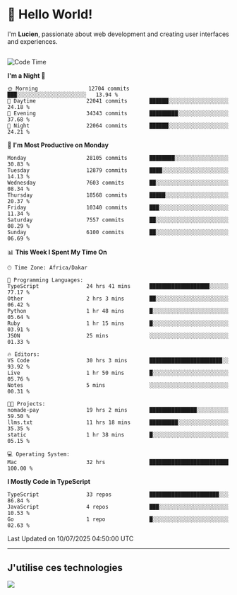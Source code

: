 # 👋 Hello World!

I'm **Lucien**, passionate about web development and creating user interfaces and experiences.

##

<!--START_SECTION:waka-->
![Code Time](http://img.shields.io/badge/Code%20Time-3%2C344%20hrs%2054%20mins-blue)

**I'm a Night 🦉** 

```text
🌞 Morning                12704 commits       ███░░░░░░░░░░░░░░░░░░░░░░   13.94 % 
🌆 Daytime                22041 commits       ██████░░░░░░░░░░░░░░░░░░░   24.18 % 
🌃 Evening                34343 commits       █████████░░░░░░░░░░░░░░░░   37.68 % 
🌙 Night                  22064 commits       ██████░░░░░░░░░░░░░░░░░░░   24.21 % 
```
📅 **I'm Most Productive on Monday** 

```text
Monday                   28105 commits       ████████░░░░░░░░░░░░░░░░░   30.83 % 
Tuesday                  12879 commits       ████░░░░░░░░░░░░░░░░░░░░░   14.13 % 
Wednesday                7603 commits        ██░░░░░░░░░░░░░░░░░░░░░░░   08.34 % 
Thursday                 18568 commits       █████░░░░░░░░░░░░░░░░░░░░   20.37 % 
Friday                   10340 commits       ███░░░░░░░░░░░░░░░░░░░░░░   11.34 % 
Saturday                 7557 commits        ██░░░░░░░░░░░░░░░░░░░░░░░   08.29 % 
Sunday                   6100 commits        ██░░░░░░░░░░░░░░░░░░░░░░░   06.69 % 
```


📊 **This Week I Spent My Time On** 

```text
🕑︎ Time Zone: Africa/Dakar

💬 Programming Languages: 
TypeScript               24 hrs 41 mins      ███████████████████░░░░░░   77.17 % 
Other                    2 hrs 3 mins        ██░░░░░░░░░░░░░░░░░░░░░░░   06.42 % 
Python                   1 hr 48 mins        █░░░░░░░░░░░░░░░░░░░░░░░░   05.64 % 
Ruby                     1 hr 15 mins        █░░░░░░░░░░░░░░░░░░░░░░░░   03.91 % 
JSON                     25 mins             ░░░░░░░░░░░░░░░░░░░░░░░░░   01.33 % 

🔥 Editors: 
VS Code                  30 hrs 3 mins       ███████████████████████░░   93.92 % 
Live                     1 hr 50 mins        █░░░░░░░░░░░░░░░░░░░░░░░░   05.76 % 
Notes                    5 mins              ░░░░░░░░░░░░░░░░░░░░░░░░░   00.31 % 

🐱‍💻 Projects: 
nomade-pay               19 hrs 2 mins       ███████████████░░░░░░░░░░   59.50 % 
llms.txt                 11 hrs 18 mins      █████████░░░░░░░░░░░░░░░░   35.35 % 
static                   1 hr 38 mins        █░░░░░░░░░░░░░░░░░░░░░░░░   05.15 % 

💻 Operating System: 
Mac                      32 hrs              █████████████████████████   100.00 % 
```

**I Mostly Code in TypeScript** 

```text
TypeScript               33 repos            ██████████████████████░░░   86.84 % 
JavaScript               4 repos             ███░░░░░░░░░░░░░░░░░░░░░░   10.53 % 
Go                       1 repo              █░░░░░░░░░░░░░░░░░░░░░░░░   02.63 % 
```




 Last Updated on 10/07/2025 04:50:00 UTC
<!--END_SECTION:waka-->
---

## J'utilise ces technologies

<p align="left">
  <a href="https://skillicons.dev">
    <img src="https://skillicons.dev/icons?i=ts,js,go,ruby,css,scss,tailwind,react,vite,nextjs,docker,figma,ableton" />
  </a>
</p>

